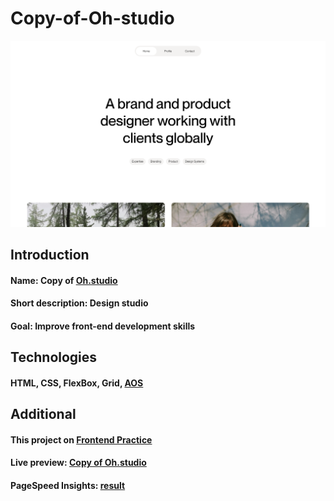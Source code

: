 # Copy-of-Oh-studio

![Screenshot](screenshot.jpg)

## Introduction
#### Name: Copy of [Oh.studio](https://oh.studio/)
#### Short description: Design studio
#### Goal: Improve front-end development skills


## Technologies
#### HTML, CSS, FlexBox, Grid, [AOS](https://michalsnik.github.io/aos/)

## Additional
#### This project on [Frontend Practice](https://www.frontendpractice.com/projects/oh-studio)
#### Live preview: [Copy of Oh.studio](https://lackevil.github.io/Copy-of-Oh-studio/)
#### PageSpeed Insights: [result](https://pagespeed.web.dev/analysis/https-lackevil-github-io-Copy-of-Oh-studio/uc1ql7l0an?form_factor=desktop)
